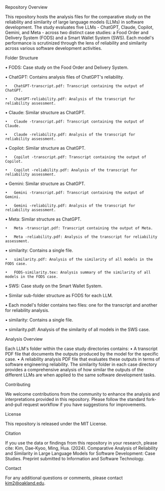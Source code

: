 Repository Overview

This repository hosts the analysis files for the comparative study on the reliability and similarity of large language models (LLMs) in software development. The study evaluates five LLMs - ChatGPT, Claude, Copilot, Gemini, and Meta - across two distinct case studies: a Food Order and Delivery System (FODS) and a Smart Wallet System (SWS). Each model's performance is scrutinized through the lens of reliability and similarity across various software development activities.

Folder Structure

•	FODS: Case study on the Food Order and Delivery System.

  •	ChatGPT: Contains analysis files of ChatGPT's reliability.
  
    •	ChatGPT-transcript.pdf: Transcript containing the output of ChatGPT.
    
    •	ChatGPT-reliability.pdf: Analysis of the transcript for reliability assessment.
    
  •	Claude: Similar structure as ChatGPT.
  
    •	Claude -transcript.pdf: Transcript containing the output of Claude.
    
    •	Claude -reliability.pdf: Analysis of the transcript for reliability assessment.
    
  •	Copilot: Similar structure as ChatGPT.
  
    •	Copilot -transcript.pdf: Transcript containing the output of Copilot.
    
    •	Copilot -reliability.pdf: Analysis of the transcript for reliability assessment.
    
  •	Gemini: Similar structure as ChatGPT.
  
    •	Gemini -transcript.pdf: Transcript containing the output of Gemini.
    
    •	Gemini -reliability.pdf: Analysis of the transcript for reliability assessment.
    
  •	Meta: Similar structure as ChatGPT.
  
    •	Meta -transcript.pdf: Transcript containing the output of Meta.
    
    •	Meta -reliability.pdf: Analysis of the transcript for reliability assessment.
    
  •	similarity: Contains a single file.
  
    •	similarity.pdf: Analysis of the similarity of all models in the FODS case.
    
    •	FODS-similarity.tex: Analysis summary of the similarity of all models in the FODS case.
    

•	SWS: Case study on the Smart Wallet System.

  •	Similar sub-folder structure as FODS for each LLM.
  
  •	Each model's folder contains two files: one for the transcript and another for reliability analysis.
  
  •	similarity: Contains a single file.
  
  •	similarity.pdf: Analysis of the similarity of all models in the SWS case.
  

Analysis Overview

Each LLM's folder within the case study directories contains:
•	A transcript PDF file that documents the outputs produced by the model for the specific case.
•	A reliability analysis PDF file that evaluates these outputs in terms of software engineering reliability.
The similarity folder in each case directory provides a comprehensive analysis of how similar the outputs of the different LLMs are when applied to the same software development tasks.

Contributing

We welcome contributions from the community to enhance the analysis and interpretations provided in this repository. Please follow the standard fork-and-pull request workflow if you have suggestions for improvements.

License

This repository is released under the MIT License.

Citation

If you use the data or findings from this repository in your research, please cite:
Kim, Dae-Kyoo, Ming, Hua. (2024). Comparative Analysis of Reliability and Similarity in Large Language Models for Software Development: Case Studies. Preprint submitted to Information and Software Technology.

Contact

For any additional questions or comments, please contact kim2@oakland.edu.

